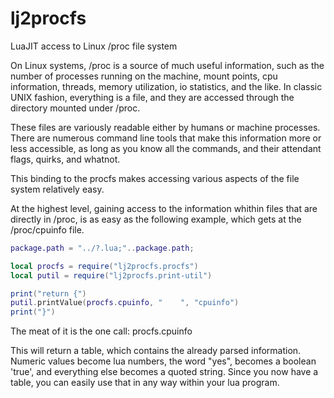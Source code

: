 # lj2procfs
LuaJIT access to Linux /proc file system

On Linux systems, /proc is a source of much useful information, such as the number of processes
running on the machine, mount points, cpu information, threads, memory utilization, io statistics,
and the like.  In classic UNIX fashion, everything is a file, and they are accessed through the 
directory mounted under /proc.

These files are variously readable either by humans or machine processes.  There are numerous 
command line tools that make this information more or less accessible, as long as you know all the
commands, and their attendant flags, quirks, and whatnot.

This binding to the procfs makes accessing various aspects of the file system relatively easy.

At the highest level, gaining access to the information whithin files that are directly in /proc, is
as easy as the following example, which gets at the /proc/cpuinfo file.

```lua
package.path = "../?.lua;"..package.path;

local procfs = require("lj2procfs.procfs")
local putil = require("lj2procfs.print-util")

print("return {")
putil.printValue(procfs.cpuinfo, "    ", "cpuinfo")
print("}")
```

The meat of it is the one call: procfs.cpuinfo

This will return a table, which contains the already parsed information.  Numeric values become lua numbers, the word "yes", becomes a boolean 'true', and everything else becomes a quoted string.  Since you now have a table,
you can easily use that in any way within your lua program.
